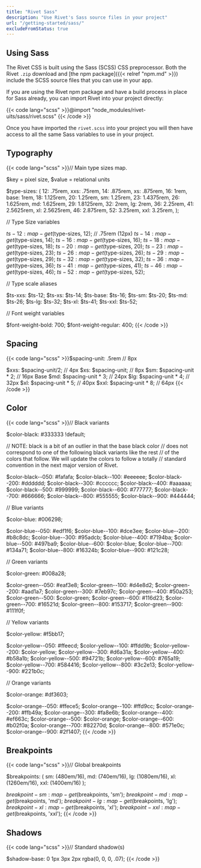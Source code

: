 ```yaml
---
title: "Rivet Sass"
description: "Use Rivet's Sass source files in your project"
url: "/getting-started/sass/"
excludeFromStatus: true
---
```

## Using Sass
The Rivet CSS is built using the Sass (SCSS) CSS preprocessor. Both the Rivet `.zip` download and [the npm package]({{< relref "npm.md" >}}) include the SCSS source files that you can use in your app.

If you are using the Rivet npm package and have a build process in place for Sass already, you can import Rivet into your project directly:

{{< code lang="scss" >}}@import "node_modules/rivet-uits/sass/rivet.scss"
{{< /code >}}

Once you have imported the `rivet.scss` into your project you will then have access to all the same Sass variables to use in your project.

## Typography
{{< code lang="scss" >}}// Main type sizes map.

$key = pixel size, $value = relational units

$type-sizes: (
  12: .75rem,
  xxs: .75rem,
  14: .875rem,
  xs: .875rem,
  16: 1rem,
  base: 1rem,
  18: 1.125rem,
  20: 1.25rem,
  sm: 1.25rem,
  23: 1.4375rem,
  26: 1.625rem,
  md: 1.625rem,
  29: 1.8125rem,
  32: 2rem,
  lg: 2rem,
  36: 2.25rem,
  41: 2.5625rem,
  xl: 2.5625rem,
  46: 2.875rem,
  52: 3.25rem,
  xxl: 3.25rem,
);

// Type Size variables

$ts-12: map-get($type-sizes, 12); // .75rem (12px)
$ts-14: map-get($type-sizes, 14);
$ts-16: map-get($type-sizes, 16);
$ts-18: map-get($type-sizes, 18);
$ts-20: map-get($type-sizes, 20);
$ts-23: map-get($type-sizes, 23);
$ts-26: map-get($type-sizes, 26);
$ts-29: map-get($type-sizes, 29);
$ts-32: map-get($type-sizes, 32);
$ts-36: map-get($type-sizes, 36);
$ts-41: map-get($type-sizes, 41);
$ts-46: map-get($type-sizes, 46);
$ts-52: map-get($type-sizes, 52);


// Type scale aliases

$ts-xxs: $ts-12;
$ts-xs: $ts-14;
$ts-base: $ts-16;
$ts-sm: $ts-20;
$ts-md: $ts-26;
$ts-lg: $ts-32;
$ts-xl: $ts-41;
$ts-xxl: $ts-52;

// Font weight variables 

$font-weight-bold: 700;
$font-weight-regular: 400;
{{< /code >}}

## Spacing

{{< code lang="scss" >}}$spacing-unit: .5rem      // 8px

$xxs: $spacing-unit/2;       // 4px
$xs: $spacing-unit;          // 8px
$sm: $spacing-unit * 2;      // 16px Base
$md: $spacing-unit * 3;      // 24px
$lg: $spacing-unit * 4;      // 32px
$xl: $spacing-unit * 5;      // 40px
$xxl: $spacing-unit * 8;     // 64px
{{< /code >}}

## Color

{{< code lang="scss" >}}// Black variants

$color-black: #333333 !default;

// NOTE: black is a bit of an outlier in that the base black color
// does not correspond to one of the following black variants like the rest
// of the colors that follow. We will update the colors to follow a totally
// standard convention in the next major version of Rivet.

$color-black--050: #fafafa;
$color-black--100: #eeeeee;
$color-black--200: #dddddd;
$color-black--300: #cccccc;
$color-black--400: #aaaaaa;
$color-black--500: #999999;
$color-black--600: #777777;
$color-black--700: #666666;
$color-black--800: #555555;
$color-black--900: #444444;

// Blue variants

$color-blue: #006298;

$color-blue--050: #edf1f6;
$color-blue--100: #dce3ee;
$color-blue--200: #b8c8dc;
$color-blue--300: #95adcb;
$color-blue--400: #7194ba;
$color-blue--500: #497ba9;
$color-blue--600: $color-blue;
$color-blue--700: #134a71;
$color-blue--800: #16324b;
$color-blue--900: #121c28;

// Green variants

$color-green: #008a28;

$color-green--050: #eaf3e8;
$color-green--100: #d4e8d2;
$color-green--200: #aad1a7;
$color-green--300: #7eb97c;
$color-green--400: #50a253;
$color-green--500: $color-green;
$color-green--600: #116d23;
$color-green--700: #16521d;
$color-green--800: #153717;
$color-green--900: #111f0f;

// Yellow variants

$color-yellow: #f5bb17;

$color-yellow--050: #ffeecd;
$color-yellow--100: #ffdd9b;
$color-yellow--200: $color-yellow;
$color-yellow--300: #d6a31a;
$color-yellow--400: #b58a1b;
$color-yellow--500: #94721b;
$color-yellow--600: #765a19;
$color-yellow--700: #584416;
$color-yellow--800: #3c2e13;
$color-yellow--900: #221b0c;

// Orange variants

$color-orange: #df3603;

$color-orange--050: #ffece5;
$color-orange--100: #ffd9cc;
$color-orange--200: #ffb49a;
$color-orange--300: #fa8e6b;
$color-orange--400: #ef663c;
$color-orange--500: $color-orange;
$color-orange--600: #b02f0a;
$color-orange--700: #82270d;
$color-orange--800: #571e0c;
$color-orange--900: #2f1407;
{{< /code >}}

## Breakpoints

{{< code lang="scss" >}}// Global breakpoints

$breakpoints: (
  sm: (480em/16),
  md: (740em/16),
  lg: (1080em/16),
  xl: (1260em/16),
  xxl: (1400em/16)
);

$breakpoint-sm: map-get($breakpoints, 'sm');
$breakpoint-md: map-get($breakpoints, 'md');
$breakpoint-lg: map-get($breakpoints, 'lg');
$breakpoint-xl: map-get($breakpoints, 'xl');
$breakpoint-xxl: map-get($breakpoints, 'xxl');
{{< /code >}}

## Shadows

{{< code lang="scss" >}}// Standard shadow(s)

$shadow-base: 0 1px 3px 2px rgba(0, 0, 0, .07);
{{< /code >}}